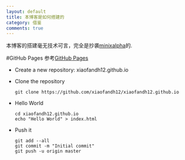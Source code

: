 ```yaml
---
layout: default
title: 本博客是如何搭建的
category: 借鉴
comments: true
---
```


本博客的搭建毫无技术可言，完全是抄袭[minixalpha](http://minixalpha.github.io)的.

#GitHub Pages
参考[GitHub Pages](https://pages.github.com)

*  Create a new repository: xiaofandh12.github.io
*  Clone the repository
   
    ```
    git clone https://github.com/xiaofandh12/xiaofandh12.github.io
    ```

*  Hello World
    
    ```
    cd xiaofandh12.github.io
    echo "Hello World" > index.html
    ```

*  Push it

    ```
    git add --all
    git commit -m "Initial commit"
    git push -u origin master
    ```
